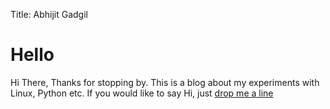 Title: Abhijit Gadgil

# Hello

Hi There, Thanks for stopping by. This is a blog about my experiments with Linux, Python etc. If you would like to say Hi, just [drop me a line](/pages/contact.html)
